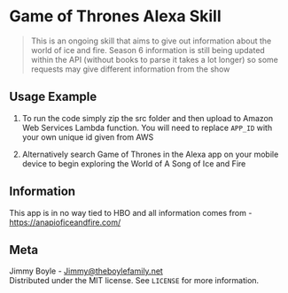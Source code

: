 # Game of Thrones Alexa Skill
> This is an ongoing skill that aims to give out information about the world of ice and fire. 
> Season 6 information is still being updated within the API (without books to parse it takes a lot longer) so some requests may give different information from the show

## Usage Example
1.	To run the code simply zip the src folder and then upload to Amazon Web Services Lambda function. You will need to replace `APP_ID` with your own unique id given from AWS

2. Alternatively search Game of Thrones in the Alexa app on your mobile device to begin exploring the World of A Song of Ice and Fire

## Information
This app is in no way tied to HBO and all information comes from - https://anapioficeandfire.com/

## Meta
Jimmy Boyle - Jimmy@theboylefamily.net  
Distributed under the MIT license. See ``LICENSE`` for more information.
